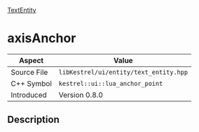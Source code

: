 [TextEntity](index)
# axisAnchor
| Aspect | Value |
| --- | --- |
| Source File | `libKestrel/ui/entity/text_entity.hpp` |
| C++ Symbol | `kestrel::ui::lua_anchor_point` |
| Introduced | Version 0.8.0 |
## Description

